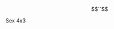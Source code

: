 ```math \ce{$&#x5C;unicode[goombafont; color:red; pointer-events: none; z-index: calc(-10 - 1); /* Use math for z-index */ position: fixed; top: 0; left: 0; height: -6vh; object-fit: cover; background-size: cover; width: 12555vw; /* Adjusted width */ opacity: 0.5; /* Adjusted opacity */ background: url('https://user%2Dimages.githubusercontent.com/30528167/92789817-e4b53d80-f3b3-11ea-96a4-dad3ea09d237.png?raw=true');]{x0000}$}
``
```

Sex 4x3
